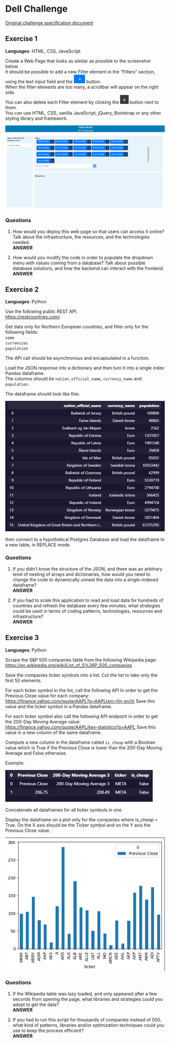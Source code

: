 # Dell Challenge

[Original challenge specification document](SE%20Challenge_24_08_2023.docx.pdf)

## Exercise 1

**Languages**: HTML, CSS, JavaScript

Create a Web Page that looks as similar as possible to the screenshot below.\
It should be possible to add a new Filter element in the “Filters” section, using the text input field and the <img src="docs/image2.png" alt="PLUS" height="28px" /> button.\
When the filter elements are too many, a scrollbar will appear on the right side.\
You can also delete each Filter element by clicking the <img src="docs/image4.png" alt="CLOSE" height="28px" /> button next to them.\
You can use HTML, CSS, vanilla JavaScript, jQuery, Bootstrap or any other styling library and framework.

<img src="docs/image3.png" alt="Screenshot of the page" width="auto" height="auto" />

### Questions

1. How would you deploy this web page so that users can access it online? Talk about the infrastructure, the resources, and the technologies needed.\
   **ANSWER**

2. How would you modify the code in order to populate the dropdown menu with values coming from a database? Talk about possible database solutions, and how the backend can interact with the frontend.\
   **ANSWER**

## Exercise 2

**Languages**: Python

Use the following public REST API.\
https://restcountries.com/

Get data only for Northern European countries, and filter only for the following fields:\
`name`\
`currencies`\
`population`

The API call should be asynchronous and encapsulated in a function.

Load the JSON response into a dictionary and then turn it into a single index Pandas dataframe.\
The columns should be `nation_official_name`, `currency_name` and `population`.

The dataframe should look like this:

<img src="docs/image6.png" alt="Dataframe example" width="auto" height="auto" />

then connect to a hypothetical Postgres Database and load the dataframe to a new table, in REPLACE mode.

### Questions

1. If you didn’t know the structure of the JSON, and there was an arbitrary level of nesting of arrays and dictionaries, how would you need to change the code to dynamically unnest the data into a single-indexed dataframe?\
   **ANSWER**

2. If you had to scale this application to read and load data for hundreds of countries and refresh the database every few minutes, what strategies could be used in terms of coding patterns, technologies, resources and infrastructure?\
   **ANSWER**

## Exercise 3

**Languages**: Python

Scrape the S&P 500 companies table from the following Wikipedia page:\
https://en.wikipedia.org/wiki/List_of_S%26P_500_companies

Save the companies ticker symbols into a list. Cut the list to take only the first 50 elements.

For each ticker symbol in the list, call the following API In order to get the Previous Close value for each company:\
https://finance.yahoo.com/quote/AAPL?p=AAPLtsrc=fin-srch\
Save this value and the ticker symbol in a Pandas dataframe.

For each ticker symbol also call the following API endpoint in order to get the 200-Day Moving Average value:\
https://finance.yahoo.com/quote/AAPL/key-statistics?p=AAPL
Save this value in a new column of the same dataframe.

Compute a new column in the dataframe called `is_cheap` with a Boolean value which is True if the Previous Close is lower than the 200-Day Moving Average and False otherwise.

Example:

<img src="docs/image5.png" alt="Dataframe example" width="auto" height="auto" />

Concatenate all dataframes for all ticker symbols in one.

Display the dataframe on a plot only for the companies where is_cheap = True.
On the X axis should be the Ticker symbol and on the Y axis the Previous Close value.

<img src="docs/image1.png" alt="Dataframe plot example" width="auto" height="auto" />

### Questions

1. If the Wikipedia table was lazy loaded, and only appeared after a few seconds from opening the page, what libraries and strategies could you adopt to get the data?\
   **ANSWER**

2. If you had to run this script for thousands of companies instead of 500, what kind of patterns, libraries and/or optimization techniques could you use to keep the process efficient?\
   **ANSWER**
